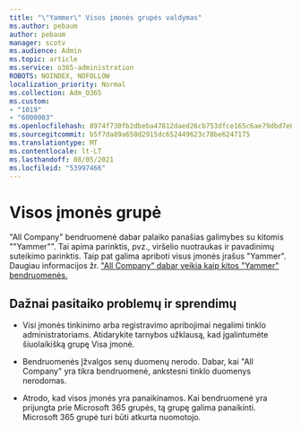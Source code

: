 ```yaml
---
title: "\"Yammer\" Visos įmonės grupės valdymas"
ms.author: pebaum
author: pebaum
manager: scotv
ms.audience: Admin
ms.topic: article
ms.service: o365-administration
ROBOTS: NOINDEX, NOFOLLOW
localization_priority: Normal
ms.collection: Adm_O365
ms.custom:
- "1019"
- "6000003"
ms.openlocfilehash: 8974f730fb2dbeba47812daed26cb753dfce165c6ae79dbd7e630e6f195b278a
ms.sourcegitcommit: b5f7da89a650d2915dc652449623c78be6247175
ms.translationtype: MT
ms.contentlocale: lt-LT
ms.lasthandoff: 08/05/2021
ms.locfileid: "53997466"
---
```

# <a name="all-company-group"></a>Visos įmonės grupė

"All Company" bendruomenė dabar palaiko panašias galimybes su kitomis ""Yammer"". Tai apima parinktis, pvz., viršelio nuotraukas ir pavadinimų suteikimo parinktis. Taip pat galima apriboti visus įmonės įrašus "Yammer". Daugiau informacijos žr. ["All Company" dabar veikia kaip kitos "Yammer" bendruomenės.](https://docs.microsoft.com/yammer/manage-yammer-groups/yammer-all-company-yammer-community)

## <a name="common-issues-and-solutions"></a>Dažnai pasitaiko problemų ir sprendimų

- Visi įmonės tinkinimo arba registravimo apribojimai negalimi tinklo administratoriams. Atidarykite tarnybos užklausą, kad įgalintumėte šiuolaikišką grupę Visa įmonė.

- Bendruomenės Įžvalgos senų duomenų nerodo. Dabar, kai "All Company" yra tikra bendruomenė, ankstesni tinklo duomenys nerodomas.

- Atrodo, kad visos įmonės yra panaikinamos. Kai bendruomenė yra prijungta prie Microsoft 365 grupės, tą grupę galima panaikinti. Microsoft 365 grupė turi būti atkurta nuomotojo.

